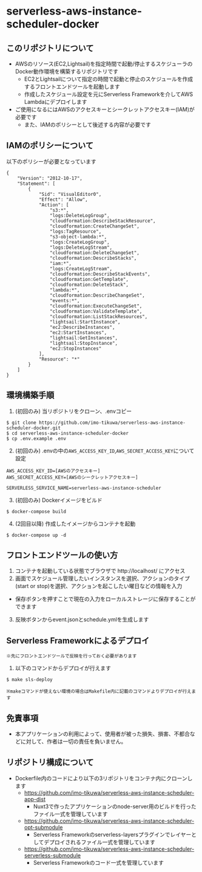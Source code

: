 # serverless-aws-instance-scheduler-docker
## このリポジトリについて
 - AWSのリソース(EC2,Lightsail)を指定時間で起動/停止するスケジューラのDocker動作環境を構築するリポジトリです
   - EC2とLightsailについて指定の時間で起動と停止のスケジュールを作成するフロントエンドツールを起動します
   - 作成したスケジュール設定を元にServerless Frameworkを介してAWS Lambdaにデプロイします
 - ご使用になるにはAWSのアクセスキーとシークレットアクセスキー(IAM)が必要です
   - また、IAMのポリシーとして後述する内容が必要です

## IAMのポリシーについて
以下のポリシーが必要となっています
```
{
    "Version": "2012-10-17",
    "Statement": [
        {
            "Sid": "VisualEditor0",
            "Effect": "Allow",
            "Action": [
                "s3:*",
                "logs:DeleteLogGroup",
                "cloudformation:DescribeStackResource",
                "cloudformation:CreateChangeSet",
                "logs:TagResource",
                "s3-object-lambda:*",
                "logs:CreateLogGroup",
                "logs:DeleteLogStream",
                "cloudformation:DeleteChangeSet",
                "cloudformation:DescribeStacks",
                "iam:*",
                "logs:CreateLogStream",
                "cloudformation:DescribeStackEvents",
                "cloudformation:GetTemplate",
                "cloudformation:DeleteStack",
                "lambda:*",
                "cloudformation:DescribeChangeSet",
                "events:*",
                "cloudformation:ExecuteChangeSet",
                "cloudformation:ValidateTemplate",
                "cloudformation:ListStackResources",
                "lightsail:StartInstance",
                "ec2:DescribeInstances",
                "ec2:StartInstances",
                "lightsail:GetInstances",
                "lightsail:StopInstance",
                "ec2:StopInstances"
            ],
            "Resource": "*"
        }
    ]
}
```

## 環境構築手順
1. (初回のみ) 当リポジトリをクローン、.envコピー

```
$ git clone https://github.com/imo-tikuwa/serverless-aws-instance-scheduler-docker.git
$ cd serverless-aws-instance-scheduler-docker
$ cp .env.example .env
```

2. (初回のみ) .envの中の`AWS_ACCESS_KEY_ID`,`AWS_SECRET_ACCESS_KEY`について設定

```
AWS_ACCESS_KEY_ID=[AWSのアクセスキー]
AWS_SECRET_ACCESS_KEY=[AWSのシークレットアクセスキー]

SERVERLESS_SERVICE_NAME=serverless-aws-instance-scheduler
```

3. (初回のみ) Dockerイメージをビルド

```
$ docker-compose build
```

4. (2回目以降) 作成したイメージからコンテナを起動

```
$ docker-compose up -d
```

## フロントエンドツールの使い方
1. コンテナを起動している状態でブラウザで http://localhost/ にアクセス
2. 画面でスケジュール管理したいインスタンスを選択、アクションのタイプ(start or stop)を選択、アクションを起こしたい曜日などの情報を入力
  - 保存ボタンを押すことで現在の入力をローカルストレージに保存することができます
3. 反映ボタンからevent.jsonとschedule.ymlを生成します

## Serverless Frameworkによるデプロイ
`※先にフロントエンドツールで反映を行っておく必要があります`

1. 以下のコマンドからデプロイが行えます
```
$ make sls-deploy
```
`※makeコマンドが使えない環境の場合はMakefile内に記載のコマンドよりデプロイが行えます`

## 免責事項
- 本アプリケーションの利用によって、使用者が被った損失、損害、不都合などに対して、作者は一切の責任を負いません。

## リポジトリ構成について
 - Dockerfile内のコードにより以下の3リポジトリをコンテナ内にクローンします
   - https://github.com/imo-tikuwa/serverless-aws-instance-scheduler-app-dist
     - Nuxt3で作ったアプリケーションのnode-server用のビルドを行ったファイル一式を管理しています
   - https://github.com/imo-tikuwa/serverless-aws-instance-scheduler-opt-submodule
     - Serverless Frameworkのserverless-layersプラグインでレイヤーとしてデプロイされるファイル一式を管理しています
   - https://github.com/imo-tikuwa/serverless-aws-instance-scheduler-serverless-submodule
     - Serverless Frameworkのコード一式を管理しています